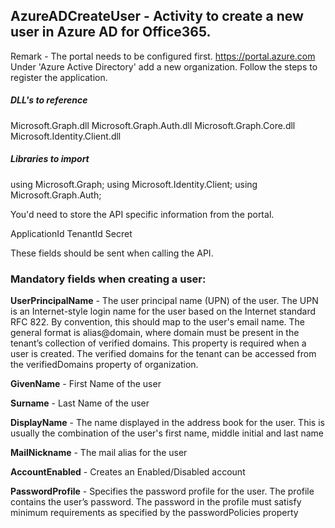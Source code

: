 ## AzureADCreateUser - Activity to create a new user in Azure AD for Office365.

Remark - The portal needs to be configured first. https://portal.azure.com
Under 'Azure Active Directory' add a new organization. Follow the steps to register the application.

##### DLL's to reference
Microsoft.Graph.dll
Microsoft.Graph.Auth.dll
Microsoft.Graph.Core.dll
Microsoft.Identity.Client.dll

##### Libraries to import
using Microsoft.Graph;
using Microsoft.Identity.Client;
using Microsoft.Graph.Auth;

You'd need to store the API specific information from the portal.

ApplicationId
TenantId
Secret

These fields should be sent when calling the API.

### Mandatory fields when creating a user:
**UserPrincipalName** - The user principal name (UPN) of the user.
                        The UPN is an Internet-style login name for the user based on the Internet standard
                        RFC 822. By convention, this should map to the user's email name. The general
                        format is alias@domain, where domain must be present in the tenant’s collection
                        of verified domains. This property is required when a user is created. The verified
                        domains for the tenant can be accessed from the verifiedDomains property of organization.
                    
**GivenName** -         First Name of the user

**Surname** -           Last Name of the user

**DisplayName** -       The name displayed in the address book for the user.
                        This is usually the combination of the user's first name, middle initial and last name
                    
**MailNickname** -      The mail alias for the user

**AccountEnabled** -    Creates an Enabled/Disabled account

**PasswordProfile** -   Specifies the password profile for the user. The profile contains the user’s password.
                        The password in the profile must satisfy minimum requirements as specified by the passwordPolicies property
